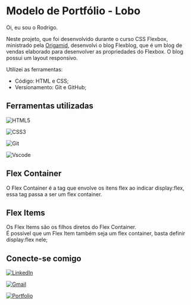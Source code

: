 # Modelo de Portfólio - Lobo

Oi, eu sou o Rodrigo.

Neste projeto, que foi desenvolvido durante o curso CSS Flexbox, ministrado pela [Origamid](https://origamid.com), desenvolvi o blog Flexblog, que é um blog de vendas elaborado para desenvolver as propriedades do Flexbox.
O blog possui um layout responsivo.

Utilizei as ferramentas: 
- Código: HTML e CSS;
- Versionamento: Git e GitHub;

## Ferramentas utilizadas

![HTML5](https://img.shields.io/badge/HTML5-E34F26?style=for-the-badge&logo=html5&logoColor=white)

![CSS3](https://img.shields.io/badge/CSS3-1572B6?style=for-the-badge&logo=css3&logoColor=white)

![Git](https://img.shields.io/badge/GIT-E44C30?style=for-the-badge&logo=git&logoColor=white)

![Vscode](https://img.shields.io/badge/Vscode-007ACC?style=for-the-badge&logo=visual-studio-code&logoColor=white)

## Flex Container
O Flex Container é a tag que envolve os itens flex ao indicar display:flex, essa tag passa a ser um flex container.

## Flex Items
Os Flex Items são os filhos diretos do Flex Container.\
É possível que um Flex Item também seja um flex container, basta definir display:flex nele;

## Conecte-se comigo
[![LinkedIn](https://img.shields.io/badge/LinkedIn-0077B5?style=for-the-badge&logo=linkedin&logoColor=white)](https://www.linkedin.com/in/rodrigo-junqueira/)

[![Gmail](https://img.shields.io/badge/Gmail-333333?style=for-the-badge&logo=gmail&logoColor=red)](mailto:eurodrigojunqueira@gmail.com)

[![Portfolio](https://img.shields.io/badge/Portfolio-FF5722?style=for-the-badge&logo=todoist&logoColor=white)](https://rodrigojunqueiradev.github.io/)

